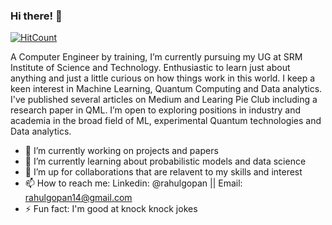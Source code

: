 ### Hi there! 👋

[![HitCount](http://hits.dwyl.com/RahulGopan0/RahulGopan0.svg)](http://hits.dwyl.com/RahulGopan0/RahulGopan0)

A Computer Engineer by training, I’m currently pursuing my UG at SRM Institute of Science and Technology. Enthusiastic to learn just about anything and just a little curious on how things work in this world. I keep a keen interest in Machine Learning, Quantum Computing and Data analytics. I've published several articles on Medium and Learing Pie Club including a research paper in QML. I’m open to exploring positions in industry and academia in the broad field of ML, experimental Quantum technologies and Data analytics.

- 🔭 I’m currently working on projects and papers
- 🌱 I’m currently learning about probabilistic models and data science
- 👯 I’m up for collaborations that are relavent to my skills and interest
- 📫 How to reach me: Linkedin: @rahulgopan || Email: rahulgopan14@gmail.com
- ⚡ Fun fact: I'm good at knock knock jokes
